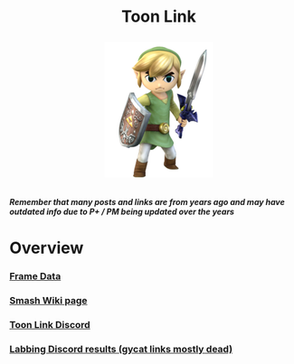 <div id="toc">
  <ul align="center" style="list-style: none">
      <summary> <h1>
        Toon Link
        <p><img src="/Images/Characters/Toon Link.png" alt="Tink.png"></p>
  </ul>
</div>

<h4> <i>Remember that many posts and links are from years ago and may have outdated info due to P+ / PM being updated over the years</i>

<h1> Overview
<h3> <a href="https://rukaidata.com/P+/Toon%20Link/">Frame Data</a>
<h3> <a href="https://www.ssbwiki.com/Toon_Link_(PM)">Smash Wiki page</a>
<h3> <a href="https://discord.com/invite/666k4Sh">Toon Link Discord</a>
<h3> <a href="https://www.reddit.com/r/SSBPM/comments/efimk3/labbing_discord_results_toon_link/">Labbing Discord results (gycat links mostly dead)</a>